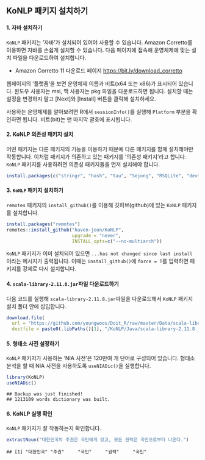 
## KoNLP 패키지 설치하기

#### 1. 자바 설치하기

`KoNLP` 패키지는 ’자바’가 설치되어 있어야 사용할 수 있습니다. Amazon
Corretto를 이용하면 자바를 손쉽게 설치할 수 있습니다. 다음 페이지에
접속해 운영체제에 맞는 설치 파일을 다운로드하여 설치합니다.

- Amazon Corretto 11 다운로드 페이지 <https://bit.ly/download_corretto>

웹페이지의 ’플랫폼’을 보면 운영체제 이름과 비트(x64 또는 x86)가 표시되어
있습니다. 윈도우 사용자는 msi, 맥 사용자는 pkg 파일을 다운로드하면
됩니다. 설치할 때는 설정을 변경하지 말고 \[Next\]와 \[Install\] 버튼을
클릭해 설치하세요.

사용하는 운영체제를 알아보려면 R에서 `sessionInfo()`를 실행해 `Platform`
부분을 확인하면 됩니다. 비트(bit)는 맨 마지막 괄호에 표시됩니다.

#### 2. KoNLP 의존성 패키지 설치

어떤 패키지는 다른 패키지의 기능을 이용하기 때문에 다른 패키지를 함께
설치해야만 작동합니다. 이처럼 패키지가 의존하고 있는 패키지를 ’의존성
패키지’라고 합니다. `KoNLP` 패키지를 사용하려면 의존성 패키지들을 먼저
설치해야 합니다.

``` r
install.packages(c("stringr", "hash", "tau", "Sejong", "RSQLite", "devtools"), type = "binary")
```

#### 3. `KoNLP` 패키지 설치하기

`remotes` 패키지의 `install_github()`를 이용해 깃허브(github)에 있는
`KoNLP` 패키지를 설치합니다.

``` r
install.packages("remotes")
remotes::install_github("haven-jeon/KoNLP", 
                        upgrade = "never",
                        INSTALL_opts=c("--no-multiarch"))
```

`KoNLP` 패키지가 이미 설치되어 있으면
`...has not changed since last install` 이라는 메시지가 출력됩니다.
이때는 `install_github()`에 `force = T`를 입력하면 패키지를 강제로 다시
설치합니다.

#### 4. `scala-library-2.11.8.jar`파일 다운로드하기

다음 코드를 실행해 `scala-library-2.11.8.jar`파일을 다운로드해서 `KoNLP`
패키지 설치 폴더 안에 삽입합니다.

``` r
download.file(
  url = "https://github.com/youngwoos/Doit_R/raw/master/Data/scala-library-2.11.8.jar",
  destfile = paste0(.libPaths()[1], "/KoNLP/Java/scala-library-2.11.8.jar"))
```

#### 5. 형태소 사전 설정하기

`KoNLP` 패키지가 사용하는 ’NIA 사전’은 120만여 개 단어로 구성되어
있습니다. 형태소 분석을 할 때 NIA 사전을 사용하도록 `useNIADic()`을
실행합니다.

``` r
library(KoNLP)
useNIADic()
```

    ## Backup was just finished!
    ## 1213109 words dictionary was built.

#### 6. KoNLP 실행 확인

`KoNLP` 패키지가 잘 작동하는지 확인합니다.

``` r
extractNoun("대한민국의 주권은 국민에게 있고, 모든 권력은 국민으로부터 나온다.")
```

    ## [1] "대한민국" "주권"     "국민"     "권력"     "국민"
